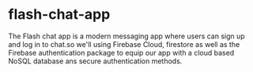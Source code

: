 # flash-chat-app
 The Flash chat app is a modern messaging app where users can sign up and log in to chat.so we'll using Firebase Cloud,
 firestore as well as the Firebase authentication package to equip our app with a cloud based NoSQL database ans secure authentication methods.
